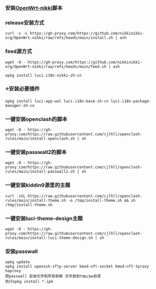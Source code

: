 ### 安装[OpenWrt-nikki](https://github.com/morytyann/OpenWrt-mihomo)脚本

### release安装方式
```shell
curl -s -L https://gh-proxy.com/https://github.com/nikkinikki-org/OpenWrt-nikki/raw/refs/heads/main/install.sh | ash
```
### feed源方式
```
wget -O - https://gh-proxy.com/https://github.com/nikkinikki-org/OpenWrt-nikki/raw/refs/heads/main/feed.sh | ash

opkg install luci-i18n-nikki-zh-cn
```

### ⭐️安装必要插件
```
opkg install luci-app-wol luci-i18n-base-zh-cn luci-i18n-package-manager-zh-cn
```

### 一键安装openclash的脚本
```
wget -O - https://gh-proxy.com/https://raw.githubusercontent.com/cjlhll/openclash-rules/main/install-openclash.sh | sh
```
### 一键安装passwall2的脚本
```
wget -O - https://gh-proxy.com/https://raw.githubusercontent.com/cjlhll/openclash-rules/main/install-passwall2.sh | sh
```
### 一键安装kiddin9源里的主题
```
curl -sSL https://raw.githubusercontent.com/cjlhll/openclash-rules/main/install-theme.sh -o /tmp/install-theme.sh && sh /tmp/install-theme.sh
```
### 一键安装luci-theme-design主题
```
wget -O - https://gh-proxy.com/https://raw.githubusercontent.com/cjlhll/openclash-rules/main/install-luci-theme-design.sh | sh
```

### 安装passwall
```
opkg update
opkg install openssh-sftp-server kmod-nft-socket kmod-nft-tproxy haproxy
把passwall 安装文件和所有依赖 文件放到tmp/pw目录
执行opkg install *.ipk
```

